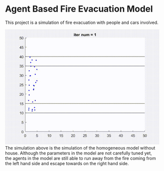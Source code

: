 # Agent Based Fire Evacuation Model
This project is a simulation of fire evacuation with people and cars involved.

![](https://github.com/ZT220501/Agent-Based-Fire-Evacuation/blob/main/Results/simulation_homogeneous.gif)
The simulation above is the simulation of the homogeneous model without house. Although the parameters in the model are not carefully tuned yet, the agents in the model are still able to run away from the fire coming from the left hand side and escape towards on the right hand side.
